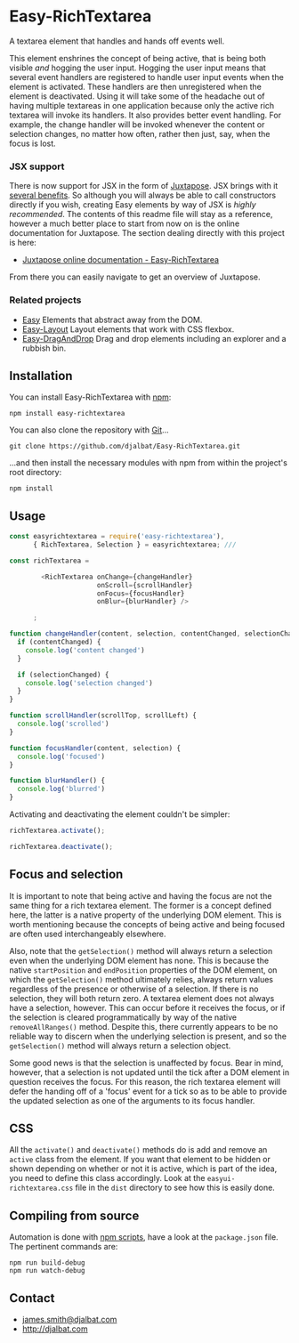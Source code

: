 # Easy-RichTextarea

A textarea element that handles and hands off events well.

This element enshrines the concept of being active, that is being both visible *and* hogging the user input. Hogging the user input means that several event handlers are registered to handle user input events when the element is activated. These handlers are then unregistered when the element is deactivated. Using it will take some of the headache out of having multiple textareas in one application because only the active rich textarea will invoke its handlers. It also provides better event handling. For example, the change handler will be invoked whenever the content or selection changes, no matter how often, rather then just, say, when the focus is lost.

### JSX support

There is now support for JSX in the form of [Juxtapose](https://github.com/djalbat/Juxtapose). JSX brings with it [several benefits](http://djalbat.com/juxtapose#jsxIsGreat). So although you will always be able to call constructors directly if you wish, creating Easy elements by way of JSX is *highly recommended*. The contents of this readme file will stay as a reference, however a much better place to start from now on is the online documentation for Juxtapose. The section dealing directly with this project is here:

* [Juxtapose online documentation - Easy-RichTextarea](http://djalbat.com/juxtapose/#easyRichTextarea)

From there you can easily navigate to get an overview of Juxtapose.

### Related projects

- [Easy](https://github.com/djalbat/Easy) Elements that abstract away from the DOM.
- [Easy-Layout](https://github.com/djalbat/Easy-Layout) Layout elements that work with CSS flexbox.
- [Easy-DragAndDrop](https://github.com/djalbat/Easy-DragAndDrop) Drag and drop elements including an explorer and a rubbish bin.

## Installation

You can install Easy-RichTextarea with [npm](https://www.npmjs.com/):

    npm install easy-richtextarea

You can also clone the repository with [Git](https://git-scm.com/)...

    git clone https://github.com/djalbat/Easy-RichTextarea.git

...and then install the necessary modules with npm from within the project's root directory:

    npm install

## Usage

```js
const easyrichtextarea = require('easy-richtextarea'),
      { RichTextarea, Selection } = easyrichtextarea; ///

const richTextarea =

        <RichTextarea onChange={changeHandler}
                      onScroll={scrollHandler}
                      onFocus={focusHandler}
                      onBlur={blurHandler} />

      ;

function changeHandler(content, selection, contentChanged, selectionChanged) {
  if (contentChanged) {
    console.log('content changed')
  }

  if (selectionChanged) {
    console.log('selection changed')
  }
}

function scrollHandler(scrollTop, scrollLeft) {
  console.log('scrolled')
}

function focusHandler(content, selection) {
  console.log('focused')
}

function blurHandler() {
  console.log('blurred')
}
```

Activating and deactivating the element couldn't be simpler:

```js
richTextarea.activate();

richTextarea.deactivate();
```

## Focus and selection

It is important to note that being active and having the focus are not the same thing for a rich textarea element. The former is a concept defined here, the latter is a native property of the underlying DOM element. This is worth mentioning because the concepts of being active and being focused are often used interchangeably elsewhere.

Also, note that the `getSelection()` method will always return a selection even when the underlying DOM element has none. This is because the native `startPosition` and `endPosition` properties of the DOM element, on which the `getSelection()` method ultimately relies, always return values regardless of the presence or otherwise of a selection. If there is no selection, they will both return zero. A textarea element does not always have a selection, however. This can occur before it receives the focus, or if the selection is cleared programmatically by way of the native `removeAllRanges()` method. Despite this, there currently appears to be no reliable way to discern when the underlying selection is present, and so the `getSelection()` method will always return a selection object.

Some good news is that the selection is unaffected by focus. Bear in mind, however, that a selection is not updated until the tick after a DOM element in question receives the focus. For this reason, the rich textarea element will defer the handing off of a 'focus' event for a tick so as to be able to provide the updated selection as one of the arguments to its focus handler.

## CSS

All the `activate()` and `deactivate()` methods do is add and remove an `active` class from the element. If you want that element to be hidden or shown depending on whether or not it is active, which is part of the idea, you need to define this class accordingly. Look at the `easyui-richtextarea.css` file in the `dist` directory to see how this is easily done.


## Compiling from source

Automation is done with [npm scripts](https://docs.npmjs.com/misc/scripts), have a look at the `package.json` file. The pertinent commands are:

    npm run build-debug
    npm run watch-debug

## Contact

- james.smith@djalbat.com
- http://djalbat.com
